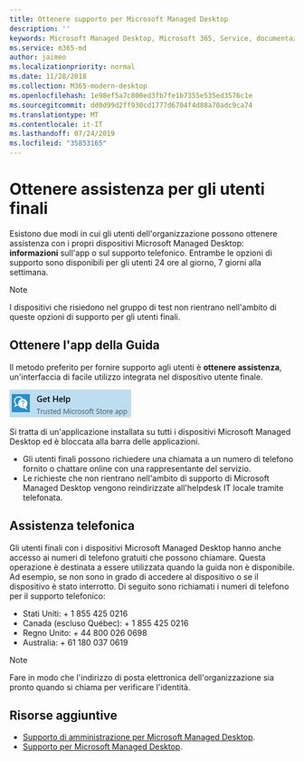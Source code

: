 ```yaml
---
title: Ottenere supporto per Microsoft Managed Desktop
description: ''
keywords: Microsoft Managed Desktop, Microsoft 365, Service, documentazione
ms.service: m365-md
author: jaimeo
ms.localizationpriority: normal
ms.date: 11/28/2018
ms.collection: M365-modern-desktop
ms.openlocfilehash: 1e98ef5a7c800ed3fb7fe1b7355e535ed3576c1e
ms.sourcegitcommit: dd0d99d2ff930cd1777d6704f4d88a70adc9ca74
ms.translationtype: MT
ms.contentlocale: it-IT
ms.lasthandoff: 07/24/2019
ms.locfileid: "35853165"
---
```

# <a name="getting-help-for-end-users"></a>Ottenere assistenza per gli utenti finali

Esistono due modi in cui gli utenti dell'organizzazione possono ottenere assistenza con i propri dispositivi Microsoft Managed Desktop: **informazioni** sull'app o sul supporto telefonico. Entrambe le opzioni di supporto sono disponibili per gli utenti 24 ore al giorno, 7 giorni alla settimana. 
>[!NOTE]
>I dispositivi che risiedono nel gruppo di test non rientrano nell'ambito di queste opzioni di supporto per gli utenti finali. 

## <a name="get-help-app"></a>Ottenere l'app della Guida

Il metodo preferito per fornire supporto agli utenti è **ottenere assistenza**, un'interfaccia di facile utilizzo integrata nel dispositivo utente finale.  

![Ottenere assistenza](images/get-help.png)

Si tratta di un'applicazione installata su tutti i dispositivi Microsoft Managed Desktop ed è bloccata alla barra delle applicazioni. 

- Gli utenti finali possono richiedere una chiamata a un numero di telefono fornito o chattare online con una rappresentante del servizio.
- Le richieste che non rientrano nell'ambito di supporto di Microsoft Managed Desktop vengono reindirizzate all'helpdesk IT locale tramite telefonata.  

## <a name="phone-support"></a>Assistenza telefonica 

Gli utenti finali con i dispositivi Microsoft Managed Desktop hanno anche accesso ai numeri di telefono gratuiti che possono chiamare. Questa operazione è destinata a essere utilizzata quando la guida non è disponibile. Ad esempio, se non sono in grado di accedere al dispositivo o se il dispositivo è stato interrotto. Di seguito sono richiamati i numeri di telefono per il supporto telefonico:

- Stati Uniti: + 1 855 425 0216
- Canada (escluso Québec): + 1 855 425 0216
- Regno Unito: + 44 800 026 0698
- Australia: + 61 180 037 0619

>[!NOTE]
>Fare in modo che l'indirizzo di posta elettronica dell'organizzazione sia pronto quando si chiama per verificare l'identità. 

## <a name="additional-resources"></a>Risorse aggiuntive
- [Supporto di amministrazione per Microsoft Managed Desktop](admin-support.md). 
- [Supporto per Microsoft Managed Desktop](../service-description/support.md).
